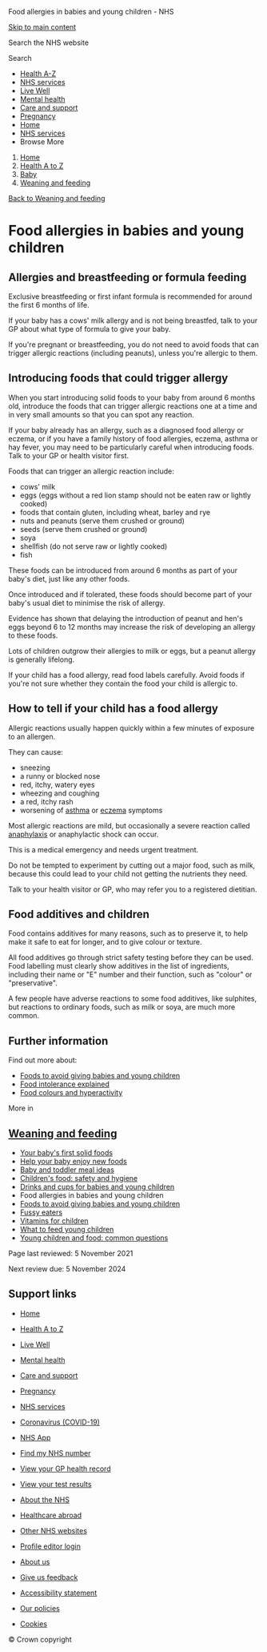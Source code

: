 








Food allergies in babies and young children \- NHS








































[Skip to main content](#maincontent)









Search the NHS website






Search









* [Health A\-Z](/conditions/)
* [NHS services](/nhs-services/)
* [Live Well](/live-well/)
* [Mental health](/mental-health/)
* [Care and support](/conditions/social-care-and-support-guide/)
* [Pregnancy](/pregnancy/)
* [Home](/)
* [NHS services](/nhs-services/)
* Browse
 More








1. [Home](/)
2. [Health A to Z](/conditions/)
3. [Baby](/conditions/baby/)
4. [Weaning and feeding](/conditions/baby/weaning-and-feeding/)



[Back to 
 Weaning and feeding](/conditions/baby/weaning-and-feeding/) 









Food allergies in babies and young children
===========================================








Allergies and breastfeeding or formula feeding
----------------------------------------------


Exclusive breastfeeding or first infant formula is recommended for around the first 6 months of life.

If your baby has a cows' milk allergy and is not being breastfed, talk to your GP about what type of formula to give your baby.

If you're pregnant or breastfeeding, you do not need to avoid foods that can trigger allergic reactions (including peanuts), unless you're allergic to them.




Introducing foods that could trigger allergy
--------------------------------------------


When you start introducing solid foods to your baby from around 6 months old, introduce the foods that can trigger allergic reactions one at a time and in very small amounts so that you can spot any reaction.

If your baby already has an allergy, such as a diagnosed food allergy or eczema, or if you have a family history of food allergies, eczema, asthma or hay fever, you may need to be particularly careful when introducing foods. Talk to your GP or health visitor first.

Foods that can trigger an allergic reaction include:

* cows' milk
* eggs (eggs without a red lion stamp should not be eaten raw or lightly cooked)
* foods that contain gluten, including wheat, barley and rye
* nuts and peanuts (serve them crushed or ground)
* seeds (serve them crushed or ground)
* soya
* shellfish (do not serve raw or lightly cooked)
* fish

These foods can be introduced from around 6 months as part of your baby's diet, just like any other foods.

Once introduced and if tolerated, these foods should become part of your baby's usual diet to minimise the risk of allergy.

Evidence has shown that delaying the introduction of peanut and hen's eggs beyond 6 to 12 months may increase the risk of developing an allergy to these foods.

Lots of children outgrow their allergies to milk or eggs, but a peanut allergy is generally lifelong.

If your child has a food allergy, read food labels carefully. Avoid foods if you're not sure whether they contain the food your child is allergic to.




How to tell if your child has a food allergy
--------------------------------------------


Allergic reactions usually happen quickly within a few minutes of exposure to an allergen.

They can cause:

* sneezing
* a runny or blocked nose
* red, itchy, watery eyes
* wheezing and coughing
* a red, itchy rash
* worsening of [asthma](/conditions/asthma/) or [eczema](/conditions/atopic-eczema/) symptoms

Most allergic reactions are mild, but occasionally a severe reaction called [anaphylaxis](/conditions/anaphylaxis/) or anaphylactic shock can occur.

This is a medical emergency and needs urgent treatment.

Do not be tempted to experiment by cutting out a major food, such as milk, because this could lead to your child not getting the nutrients they need.

Talk to your health visitor or GP, who may refer you to a registered dietitian.




Food additives and children
---------------------------


Food contains additives for many reasons, such as to preserve it, to help make it safe to eat for longer, and to give colour or texture.

All food additives go through strict safety testing before they can be used. Food labelling must clearly show additives in the list of ingredients, including their name or "E" number and their function, such as "colour" or "preservative".

A few people have adverse reactions to some food additives, like sulphites, but reactions to ordinary foods, such as milk or soya, are much more common.




Further information
-------------------


Find out more about:

* [Foods to avoid giving babies and young children](/conditions/baby/weaning-and-feeding/foods-to-avoid-giving-babies-and-young-children/)
* [Food intolerance explained](/conditions/food-intolerance/)
* [Food colours and hyperactivity](/conditions/food-colours-and-hyperactivity/)









More in
 
 [Weaning and feeding](/conditions/baby/weaning-and-feeding/)
-----------------------------------------------------------------------



* [Your baby's first solid foods](https://www.nhs.uk/conditions/baby/weaning-and-feeding/babys-first-solid-foods/)
* [Help your baby enjoy new foods](https://www.nhs.uk/conditions/baby/weaning-and-feeding/help-your-baby-enjoy-new-foods/)
* [Baby and toddler meal ideas](https://www.nhs.uk/conditions/baby/weaning-and-feeding/baby-and-toddler-meal-ideas/)
* [Children's food: safety and hygiene](https://www.nhs.uk/conditions/baby/weaning-and-feeding/childrens-food-safety-and-hygiene/)
* [Drinks and cups for babies and young children](https://www.nhs.uk/conditions/baby/weaning-and-feeding/drinks-and-cups-for-babies-and-young-children/)
* Food allergies in babies and young children
* [Foods to avoid giving babies and young children](https://www.nhs.uk/conditions/baby/weaning-and-feeding/foods-to-avoid-giving-babies-and-young-children/)
* [Fussy eaters](https://www.nhs.uk/conditions/baby/weaning-and-feeding/fussy-eaters/)
* [Vitamins for children](https://www.nhs.uk/conditions/baby/weaning-and-feeding/vitamins-for-children/)
* [What to feed young children](https://www.nhs.uk/conditions/baby/weaning-and-feeding/what-to-feed-young-children/)
* [Young children and food: common questions](https://www.nhs.uk/conditions/baby/weaning-and-feeding/young-children-and-food-common-questions/)








 Page last reviewed: 5 November 2021
   

 Next review due: 5 November 2024
 








Support links
-------------



* [Home](/)
* [Health A to Z](/conditions/)
* [Live Well](/live-well/)
* [Mental health](/mental-health/)
* [Care and support](/conditions/social-care-and-support-guide/)
* [Pregnancy](/pregnancy/)
* [NHS services](/nhs-services/)
* [Coronavirus (COVID\-19\)](/conditions/coronavirus-covid-19/)


* [NHS App](/nhs-app/)
* [Find my NHS number](/nhs-services/online-services/find-nhs-number/)
* [View your GP health record](/nhs-services/gps/view-your-gp-health-record/)
* [View your test results](/nhs-services/online-services/view-your-test-results/)
* [About the NHS](/using-the-nhs/about-the-nhs/)
* [Healthcare abroad](/using-the-nhs/healthcare-abroad/apply-for-a-free-uk-global-health-insurance-card-ghic/)


* [Other NHS websites](/nhs-sites/)
* [Profile editor login](/our-policies/profile-editor-login/)


* [About us](/about-us/)
* [Give us feedback](/give-feedback-about-the-nhs-website/)
* [Accessibility statement](/accessibility-statement/)
* [Our policies](/our-policies/)
* [Cookies](/our-policies/cookies-policy/)




© Crown copyright









